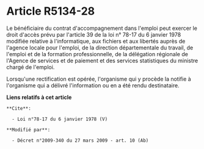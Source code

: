 # Article R5134-28

Le bénéficiaire du contrat d'accompagnement dans l'emploi peut exercer le droit d'accès prévu par l'article 39 de la loi n°
78-17 du 6 janvier 1978 modifiée relative à l'informatique, aux fichiers et aux libertés auprès de l'agence locale pour
l'emploi, de la direction départementale du travail, de l'emploi et de la formation professionnelle, de la délégation
régionale de l'Agence de services et de paiement et des services statistiques du ministre chargé de l'emploi. 

Lorsqu'une rectification est opérée, l'organisme qui y procède la notifie à l'organisme qui a délivré l'information ou en a
été rendu destinataire.

**Liens relatifs à cet article**

	**Cite**:

	  - Loi n°78-17 du 6 janvier 1978 (V)

	**Modifié par**:

	  - Décret n°2009-340 du 27 mars 2009 - art. 10 (Ab)
